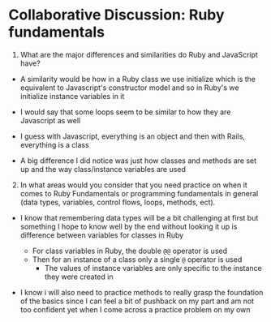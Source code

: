 # Collaborative Discussion: Ruby fundamentals

1. What are the major differences and similarities do Ruby and JavaScript have?

- A similarity would be how in a Ruby class we use initialize which is the equivalent to Javascript's constructor model and so in Ruby's we initialize instance variables in it

- I would say that some loops seem to be similar to how they are Javascript as well

- I guess with Javascript, everything is an object and then with Rails, everything is a class

- A big difference I did notice was just how classes and methods are set up and the way class/instance variables are used

2. In what areas would you consider that you need practice on when it comes to Ruby Fundamentals or programming fundamentals in general (data types, variables, control flows, loops, methods, ect).

- I know that remembering data types will be a bit challenging at first but something I hope to know well by the end without looking it up is difference between variables for classes in Ruby
  - For class variables in Ruby, the double `@@` operator is used
  - Then for an instance of a class only a single `@` operator is used
    - The values of instance variables are only specific to the instance they were created in 

- I know i will also need to practice methods to really grasp the foundation of the basics since I can feel a bit of pushback on my part and am not too confident yet when I come across a practice problem on my own